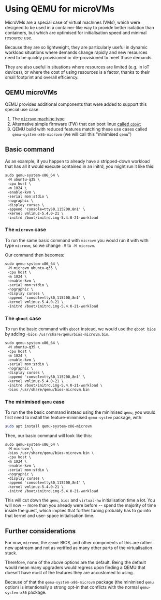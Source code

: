 # Using QEMU for microVMs

MicroVMs are a special case of virtual machines (VMs), which were designed to be used in a container-like way to provide better isolation than containers, but which are optimised for initialisation speed and minimal resource use. 

Because they are so lightweight, they are particularly useful in dynamic workload situations where demands change rapidly and new resources need to be quickly provisioned or de-provisioned to meet those demands.

They are also useful in situations where resources are limited (e.g. in IoT devices), or where the cost of using resources is a factor, thanks to their small footprint and overall efficiency.

## QEMU microVMs

QEMU provides additional components that were added to support this special use case:

1. The [`microvm` machine type](https://www.qemu.org/docs/master/system/i386/microvm.html)
1. Alternative simple firmware (FW) that can boot linux [called `qboot`](https://github.com/bonzini/qboot)
1. QEMU build with reduced features matching these use cases called `qemu-system-x86-microvm` (we will call this "minimised `qemu`")

## Basic command

As an example, if you happen to already have a stripped-down workload that has all it would execute contained in an initrd, you might run it like this:

```console
sudo qemu-system-x86_64 \
 -M ubuntu-q35 \
 -cpu host \
 -m 1024 \
 -enable-kvm \
 -serial mon:stdio \
 -nographic \
 -display curses \
 -append 'console=ttyS0,115200,8n1' \
 -kernel vmlinuz-5.4.0-21 \
 -initrd /boot/initrd.img-5.4.0-21-workload
```

### The `microvm` case

To run the same basic command with `microvm` you would run it with with type `microvm`, so we change `-M` to `-M microvm`.

Our command then becomes:

```console
sudo qemu-system-x86_64 \
 -M microvm ubuntu-q35 \
 -cpu host \
 -m 1024 \
 -enable-kvm \
 -serial mon:stdio \
 -nographic \
 -display curses \
 -append 'console=ttyS0,115200,8n1' \
 -kernel vmlinuz-5.4.0-21 \
 -initrd /boot/initrd.img-5.4.0-21-workload
```

### The `qboot` case

To run the basic command with `qboot` instead, we would use the `qboot bios` by adding `-bios /usr/share/qemu/bios-microvm.bin`.

```console
sudo qemu-system-x86_64 \
 -M ubuntu-q35 \
 -cpu host \
 -m 1024 \
 -enable-kvm \
 -serial mon:stdio \
 -nographic \
 -display curses \
 -append 'console=ttyS0,115200,8n1' \
 -kernel vmlinuz-5.4.0-21 \
 -initrd /boot/initrd.img-5.4.0-21-workload \
 -bios /usr/share/qemu/bios-microvm.bin
```

### The minimised `qemu` case

To run the the basic command instead using the minimised `qemu`, you would first need to install the feature-minimised `qemu-system` package, with:

```bash
sudo apt install qemu-system-x86-microvm
```

Then, our basic command will look like this:

```console
sudo qemu-system-x86_64 \
 -M microvm \
 -bios /usr/share/qemu/bios-microvm.bin \
 -cpu host \
 -m 1024 \
 -enable-kvm \
 -serial mon:stdio \
 -nographic \
 -display curses \
 -append 'console=ttyS0,115200,8n1' \
 -kernel vmlinuz-5.4.0-21 \
 -initrd /boot/initrd.img-5.4.0-21-workload
```

This will cut down the `qemu`, `bios` and `virtual-hw` initialisation time a lot. You will now -- more than you already were before -- spend the majority of time inside the guest, which implies that further tuning probably has to go into that kernel and user-space initialisation time.

## Further considerations

For now, `microvm`, the `qboot` BIOS, and other components of this are rather new upstream and not  as verified as many other parts of the virtualisation stack.

Therefore, none of the above options are the default. Being the default would mean many upgraders would regress upon finding a QEMU that doesn't have most of the features they are accustomed to using. 

Because of that the `qemu-system-x86-microvm` package (the minimised `qemu` option) is intentionally a strong opt-in that conflicts with the normal `qemu-system-x86` package.
